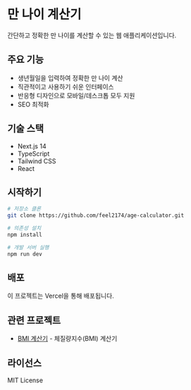 # 만 나이 계산기

간단하고 정확한 만 나이를 계산할 수 있는 웹 애플리케이션입니다.

## 주요 기능

- 생년월일을 입력하여 정확한 만 나이 계산
- 직관적이고 사용하기 쉬운 인터페이스
- 반응형 디자인으로 모바일/데스크톱 모두 지원
- SEO 최적화

## 기술 스택

- Next.js 14
- TypeScript
- Tailwind CSS
- React

## 시작하기

```bash
# 저장소 클론
git clone https://github.com/feel2174/age-calculator.git

# 의존성 설치
npm install

# 개발 서버 실행
npm run dev
```

## 배포

이 프로젝트는 Vercel을 통해 배포됩니다.

## 관련 프로젝트

- [BMI 계산기](https://bmi.zucca100.com) - 체질량지수(BMI) 계산기

## 라이선스

MIT License
